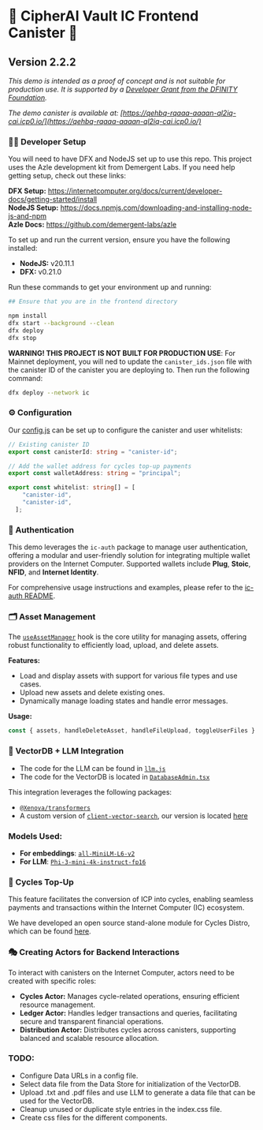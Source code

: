 # 🔐 CipherAI Vault IC Frontend Canister 🚀
## Version 2.2.2

*This demo is intended as a proof of concept and is not suitable for production use. It is supported by a [Developer Grant from the DFINITY Foundation](https://dfinity.org/grants).*

*The demo canister is available at: [https://qehbq-rqaaa-aaaan-ql2iq-cai.icp0.io/](https://qehbq-rqaaa-aaaan-ql2iq-cai.icp0.io/)*

### 👨‍💻 Developer Setup

You will need to have DFX and NodeJS set up to use this repo. This project uses the Azle development kit from Demergent Labs. If you need help getting setup, check out these links:

**DFX Setup:** https://internetcomputer.org/docs/current/developer-docs/getting-started/install
<br>
**NodeJS Setup:** https://docs.npmjs.com/downloading-and-installing-node-js-and-npm
<br>
**Azle Docs:** https://github.com/demergent-labs/azle
<br>

To set up and run the current version, ensure you have the following installed:
- **NodeJS:** v20.11.1
- **DFX:** v0.21.0

Run these commands to get your environment up and running:

```bash
## Ensure that you are in the frontend directory

npm install
dfx start --background --clean
dfx deploy
dfx stop
```

**WARNING! THIS PROJECT IS NOT BUILT FOR PRODUCTION USE**: For Mainnet deployment, you will ned to update the `canister_ids.json` file with the canister ID of the canister you are deploying to. Then run the following command:
```bash
dfx deploy --network ic
```

### ⚙️ Configuration

Our [config.js](https://github.com/supaIC/CipherAI-Vault-IC/blob/main/frontend/frontend/config.ts) can be set up to configure the canister and user whitelists:

```typescript
// Existing canister ID
export const canisterId: string = "canister-id";

// Add the wallet address for cycles top-up payments
export const walletAddress: string = "principal";

export const whitelist: string[] = [
    "canister-id",
    "canister-id",
  ];
```

### 🔑 Authentication

This demo leverages the `ic-auth` package to manage user authentication, offering a modular and user-friendly solution for integrating multiple wallet providers on the Internet Computer. Supported wallets include **Plug**, **Stoic**, **NFID**, and **Internet Identity**.

For comprehensive usage instructions and examples, please refer to the [ic-auth README](https://github.com/cp-daniel-mccoy/ic-auth#readme).

### 🗂️ Asset Management

The [`useAssetManager`](https://github.com/supaIC/CipherAI-Vault-IC/blob/main/frontend/frontend/hooks/assetManager/assetManager.js) hook is the core utility for managing assets, offering robust functionality to efficiently load, upload, and delete assets.

**Features:**
- Load and display assets with support for various file types and use cases.
- Upload new assets and delete existing ones.
- Dynamically manage loading states and handle error messages.

**Usage:**
```typescript
const { assets, handleDeleteAsset, handleFileUpload, toggleUserFiles } = useAssetManager(currentUser, bucketName);
```

### 🧠 VectorDB + LLM Integration

- The code for the LLM can be found in [`llm.js`](https://github.com/supaIC/CipherAI-Vault-IC/blob/main/frontend/frontend/hooks/modelManager/llm.js)
- The code for the VectorDB is located in [`DatabaseAdmin.tsx`](https://github.com/supaIC/CipherAI-Vault-IC/blob/main/frontend/frontend/components/DatabaseAdmin.tsx)

This integration leverages the following packages:
- [`@Xenova/transformers`](https://www.npmjs.com/package/@xenova/transformers)
- A custom version of [`client-vector-search`](https://github.com/yusufhilmi/client-vector-search), our version is located [here](https://github.com/supaIC/CipherAI-Vault-IC/tree/main/frontend/frontend/hooks/client-vector-search)

### Models Used:
- **For embeddings**: [`all-MiniLM-L6-v2`](https://huggingface.co/Xenova/all-MiniLM-L6-v2)
- **For LLM**: [`Phi-3-mini-4k-instruct-fp16`](https://huggingface.co/Xenova/Phi-3-mini-4k-instruct_fp16)

### 🔄 Cycles Top-Up

This feature facilitates the conversion of ICP into cycles, enabling seamless payments and transactions within the Internet Computer (IC) ecosystem.

We have developed an open source stand-alone module for Cycles Distro, which can be found [here](https://github.com/supaIC/cycles-distro).


### 🎭 Creating Actors for Backend Interactions

To interact with canisters on the Internet Computer, actors need to be created with specific roles:

- **Cycles Actor:** Manages cycle-related operations, ensuring efficient resource management.
- **Ledger Actor:** Handles ledger transactions and queries, facilitating secure and transparent financial operations.
- **Distribution Actor:** Distributes cycles across canisters, supporting balanced and scalable resource allocation.

### TODO:

- Configure Data URLs in a config file.
- Select data file from the Data Store for initialization of the VectorDB.
- Upload .txt and .pdf files and use LLM to generate a data file that can be used for the VectorDB.
- Cleanup unused or duplicate style entries in the index.css file.
- Create css files for the different components.